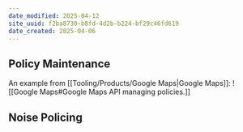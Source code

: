 ```yaml
---
date_modified: 2025-04-12
site_uuid: f2ba8730-b8fd-4d2b-b224-bf29c46fd619
date_created: 2025-04-06
---
```


## Policy Maintenance

An example from [[Tooling/Products/Google Maps|Google Maps]]: 
![[Google Maps#Google Maps API managing policies.]]

## Noise Policing